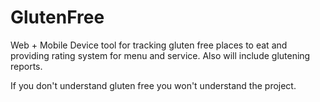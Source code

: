 # GlutenFree

Web + Mobile Device tool for tracking gluten free places to eat and providing rating system for menu and service.  Also will include glutening reports.

If you don't understand gluten free you won't understand the project.
